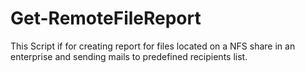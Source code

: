 # Get-RemoteFileReport
This Script if for creating report for files located on a NFS share in an enterprise and sending mails to predefined recipients list.

